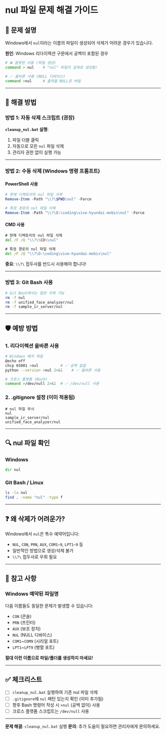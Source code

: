 # nul 파일 문제 해결 가이드

## 🐛 문제 설명

Windows에서 `nul`이라는 이름의 파일이 생성되어 삭제가 어려운 경우가 있습니다.

**원인**: Windows 리다이렉션 구문에서 공백이 포함된 경우
```bash
# ❌ 잘못된 사용 (파일 생성)
command > nul    # "nul" 파일이 실제로 생성됨!

# ✅ 올바른 사용 (NULL 디바이스)
command >nul     # 출력을 NULL로 버림
```

---

## 🔧 해결 방법

### 방법 1: 자동 삭제 스크립트 (권장)

**`cleanup_nul.bat` 실행**:
1. 파일 더블 클릭
2. 자동으로 모든 `nul` 파일 삭제
3. 관리자 권한 없이 실행 가능

---

### 방법 2: 수동 삭제 (Windows 명령 프롬프트)

#### PowerShell 사용
```powershell
# 현재 디렉토리의 nul 파일 삭제
Remove-Item -Path "\\?\$PWD\nul" -Force

# 특정 경로의 nul 파일 삭제
Remove-Item -Path "\\?\D:\coding\vive-hyundai-mobis\nul" -Force
```

#### CMD 사용
```cmd
# 현재 디렉토리의 nul 파일 삭제
del /F /Q "\\?\%CD%\nul"

# 특정 경로의 nul 파일 삭제
del /F /Q "\\?\D:\coding\vive-hyundai-mobis\nul"
```

**중요**: `\\?\` 접두사를 반드시 사용해야 합니다!

---

### 방법 3: Git Bash 사용

```bash
# Git Bash에서는 일반 삭제 가능
rm -f nul
rm -f unified_face_analyzer/nul
rm -f sample_ir_server/nul
```

---

## 🛡️ 예방 방법

### 1. 리다이렉션 올바른 사용

```bash
# Windows 배치 파일
@echo off
chcp 65001 >nul          # ✅ 공백 없음
python --version >nul 2>&1    # ✅ 올바른 사용

# 크로스 플랫폼 (Bash)
command >/dev/null 2>&1  # ✅ /dev/null 사용
```

### 2. .gitignore 설정 (이미 적용됨)

```gitignore
# nul 파일 무시
nul
sample_ir_server/nul
unified_face_analyzer/nul
```

---

## 🔍 nul 파일 확인

### Windows
```cmd
dir nul
```

### Git Bash / Linux
```bash
ls -la nul
find . -name "nul" -type f
```

---

## ❓ 왜 삭제가 어려운가?

Windows에서 `nul`은 특수 예약어입니다:
- `NUL`, `CON`, `PRN`, `AUX`, `COM1~9`, `LPT1~9` 등
- 일반적인 방법으로 생성/삭제 불가
- `\\?\` 접두사로 우회 필요

---

## 📝 참고 사항

### Windows 예약된 파일명
다음 이름들도 동일한 문제가 발생할 수 있습니다:
- `CON` (콘솔)
- `PRN` (프린터)
- `AUX` (보조 장치)
- `NUL` (NULL 디바이스)
- `COM1`~`COM9` (시리얼 포트)
- `LPT1`~`LPT9` (병렬 포트)

**절대 이런 이름으로 파일/폴더를 생성하지 마세요!**

---

## ✅ 체크리스트

- [ ] `cleanup_nul.bat` 실행하여 기존 nul 파일 삭제
- [ ] `.gitignore`에 `nul` 패턴 있는지 확인 (이미 추가됨)
- [ ] 향후 Bash 명령어 작성 시 `>nul` (공백 없이) 사용
- [ ] 크로스 플랫폼 스크립트는 `/dev/null` 사용

---

**문제 해결**: `cleanup_nul.bat` 실행
**문의**: 추가 도움이 필요하면 관리자에게 문의하세요.
